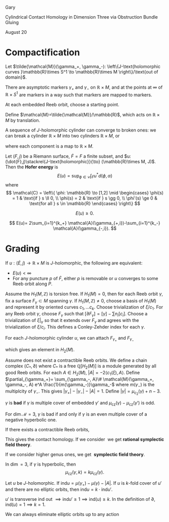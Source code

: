 <link href="../whirlwind.css" rel="stylesheet">

<whirlheader>
    <p>Gary</p>
    <p>Cylindrical Contact Homology in Dimension Three via Obstruction Bundle Gluing</p>
    <p>August 20</p>
</whirlheader>

# Compactification

Let $\tilde{\mathcal{M}}(\gamma_+, \gamma_-): \left\{J-\text{holomorphic curves }\mathbb{R}\times S^1 \to \mathbb{R}\times M \right\}/\text{out of domain}$.

There are asymptotic markers $\gamma_+$ and $\gamma_-$ on $\mathbb{R}\times M$, and at the points at $\infty$ of $\mathbb{R}\times S^1$ are markers in a way such that markers are mapped to markers. 

At each embedded Reeb orbit, choose a starting point.

Define $\mathcal{M}=\tilde{\mathcal{M}}/\mathbb{R}$, which acts on $\mathbb{R}\times M$ by translation.

A sequence of $J$-holomorphic cylinder can converge to broken ones: we can break a cylinder $\mathbb{R}\times M$ into two cylinders $\mathbb{R}\times M$, or 

<!-- IMAGE -->

where each component is a map to $\mathbb{R}\times M$. 

<definition>

Let $(F,j)$ be a Riemann surface, $\dot{F}=F$ a finite subset, and $u:(\dot{F},j)\stackrel{J-\text{holomorphic}}{\to} (\mathbb{R}\times M, J)$. Then the **Hofer energy** is 
$$
E(u)=\sup_{\phi \in \mathcal{C}} \int_{\dot{F}} u^* d(\phi, \alpha)
$$
where 
$$
\mathcal{C} = \left\{ \phi: \mathbb{R} \to [1,2] \mid 
\begin{cases} 
\phi(s) = 1 & \text{if } s \ll 0, \\
\phi(s) = 2 & \text{if } s \gg 0, \\
\phi'(s) \ge 0 & \text{for all } s \in \mathbb{R}
\end{cases}
\right\}
$$

</definition>

<proposition>

$$
E(u)\ge 0.
$$

</proposition>

$$
E(u)= 2\sum_{i=1}^{k_+} \mathcal{A}(\gamma_{+,i})-\sum_{i=1}^{k_-} \mathcal{A}(\gamma_{-,i}).
$$

# Grading

<theorem>

If $u: (\dot{E}, j)\to \mathbb{R}\times M$ is $J$-holomorphic, the following are equivalent:
- $E(u)<\infty$
- For any puncture $p$ of $\dot{F}$, either $p$ is removable or $u$ converges to some Reeb orbit along $P$.

</theorem>

Assume the $H_1(M, \mathbb{Z})$ is torsion free. If $H_1(M)=0$, then for each Reeb orbit $\gamma$, fix a surface $F_\gamma \subset M$ spanning $\gamma$. If $H_1(M, \mathbb{Z})\neq 0$, choose a basis of $H_1(M)$ and represent it by oriented curves $c_1,...c_k$. Choose trivialization of $\xi/c_1$. For any Reeb orbit $\gamma$, choose $F_\gamma$ such that $[\partial F_\gamma]=[\gamma]-\sum n_i [c_i]$. Choose a trivialization of $\xi |_{\gamma}$ so that it extends over $F_\gamma$ and agrees with the trivialization of $\xi/c_i$. This defines a Conley-Zehder index for each $\gamma$. 

For each $J$-holomorphic cylinder $u$, we can attach $F_{\gamma_+}$ and $F_{\gamma_-}$ 
<!-- IMAGE -->

which gives an element in $H_2(M)$.

Assume does not exist a contractible Reeb orbits. We define a chain complex $(C_*, \partial)$ where $C_*$ is a free $\mathbb{Q}[H_2(M)]$ is a module generated by all good Reeb orbits. For each $A\in H_2(M)$, $|A| = -2 \langle c_1(\xi), A \rangle$. Define $\partial_{\gamma_+}= \sum_{\gamma_-, A}\# \mathcal{M}(\gamma_+, \gamma_-, A) e^A \frac{1}{m(\gamma_-)}\gamma_-$ where $m(\gamma_-)$ is the multiplcity of $\gamma_-$. This gives $|\gamma_+|-|\gamma_-| -|A|=1$. Define $|\gamma|=\mu_{c_2}(\gamma)+n-3$. 

<definition>

$\gamma$ is **bad** if $\gamma$ is multiple cover of embedded $\gamma'$ and $\mu_{\text{cz}}(\gamma)-\mu_{\text{cz}}(\gamma')$ is odd.

</definition>

<example>

For $\dim \mathcal{M}=3$, $\gamma$ is bad if and only if $\gamma$ is an even multiple cover of a negative hyperbolic one.

</example>

If there exists a contractible Reeb orbits,
<Image>

This gives the contact homology. If we consider 
<Image>
we get **rational symplectic field theory**. 

If we consider higher genus ones, we get
<Image>
 **symplectic field theory**.

<example>

In $\dim =3$, if $\gamma$ is hyperbolic, then
$$
\mu_{\text{cz}}(\gamma, k) = k \mu_{\text{cz}}(\gamma).
$$

Let $u$ be $J$-holomorphic. If $\text{ind}u = \mu(\gamma_+)-\mu(\gamma)-|A|$. If $u$ is $k$-fold cover of $u'$ and there are no elliptic orbits, then $\text{ind}u = k\cdot \text{ind}u'$.

$u'$ is transverse $\text{ind}$ out $\implies \text{ind}u' \ge 1 \implies \text{ind}(u) \ge k$. In the definition of $\partial, \text{ind}(u)=1 \implies k=1$. 

We can always eliminate elliptic orbits up to any action
<Image> 

</example>